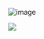![image]([[https://github.com/ismailbarka/ismailbarka/assets/117702693/d3ca7dae-650e-4fff-ad77-a67d8f020383](https://github.com/ysahih/ysahih/assets/117702693/d3ca7dae-650e-4fff-ad77-a67d8f020383)](https://images.pexels.com/photos/574071/pexels-photo-574071.jpeg?auto=compress&cs=tinysrgb&w=1260&h=750&dpr=2))

<img src="https://github-readme-stats.vercel.app/api?username=ismailbarka&count_private=true&show_icons=true&theme=vue-dark"/>
